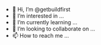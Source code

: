 - 👋 Hi, I’m @getbuildfirst
- 👀 I’m interested in ...
- 🌱 I’m currently learning ...
- 💞️ I’m looking to collaborate on ...
- 📫 How to reach me ...

<!---
getbuildfirst/getbuildfirst is a ✨ special ✨ repository because its `README.md` (this file) appears on your GitHub profile.
You can click the Preview link to take a look at your changes.
--->
